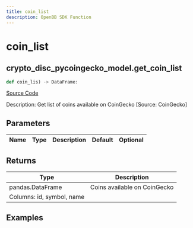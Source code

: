 ```yaml
---
title: coin_list
description: OpenBB SDK Function
---
```

# coin_list

## crypto_disc_pycoingecko_model.get_coin_list

```python
def coin_lis) -> DataFrame:
```
[Source Code](https://github.com/OpenBB-finance/OpenBBTerminal/tree/main/openbb_terminal/cryptocurrency/discovery/pycoingecko_model.py#L330)

Description: Get list of coins available on CoinGecko [Source: CoinGecko]

## Parameters

| Name | Type | Description | Default | Optional |
| ---- | ---- | ----------- | ------- | -------- |

## Returns

| Type | Description |
| ---- | ----------- |
| pandas.DataFrame | Coins available on CoinGecko
Columns: id, symbol, name |

## Examples

